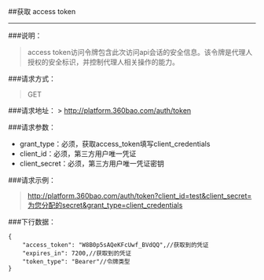 ##获取 access token

------------

###说明：
> access token访问令牌包含此次访问api会话的安全信息。该令牌是代理人授权的安全标识，并控制代理人相关操作的能力。

###请求方式：
> GET

###请求地址：
    > http://platform.360bao.com/auth/token

###请求参数：
> 
  * grant_type：必须，获取access_token填写client_credentials
  * client_id：必须，第三方用户唯一凭证
  * client_secret：必须，第三方用户唯一凭证密钥
 
###请求示例：
> http://platform.360bao.com/auth/token?client_id=test&client_secret=为您分配的secret&grant_type=client_credentials

###下行数据：
```
{
    "access_token": "W8B0p5sAQeKFcUwf_BVdQQ",//获取到的凭证
    "expires_in": 7200,//获取到的凭证
    "token_type": "Bearer"//令牌类型
}
```




